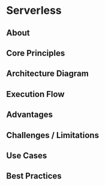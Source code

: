 # Serverless

## About



## Core Principles



## Architecture Diagram



## Execution Flow



## Advantages



## Challenges / Limitations



## Use Cases



## Best Practices



